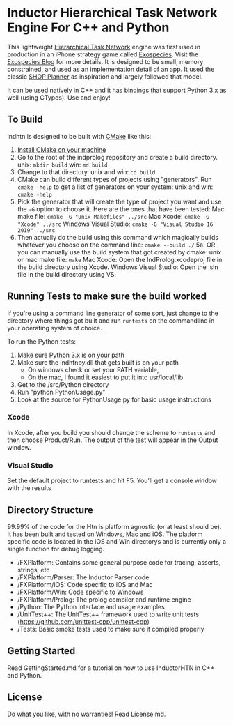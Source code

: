 Inductor Hierarchical Task Network Engine For C++ and Python
============================================================
This lightweight [Hierarchical Task Network](https://en.wikipedia.org/wiki/Hierarchical_task_network) engine was first used in production in an iPhone strategy game called [Exospecies](https://www.exospecies.com). Visit the [Exospecies Blog](https://blog.inductorsoftware.com) for more details.  It is designed to be small, memory constrained, and used as an implementation detail of an app. It used the classic [SHOP Planner](http://www.cs.umd.edu/projects/shop/description.html) as inspiration and largely followed that model.

It can be used natively in C++ and it has bindings that support Python 3.x as well (using CTypes).
Use and enjoy!


## To Build
indhtn is designed to be built with [CMake](https://cmake.org) like this:

1. [Install CMake on your machine](https://cmake.org/install/)
2. Go to the root of the indprolog repository and create a build directory. 
	unix: `mkdir build`
	win: `md build`
3. Change to that directory.
	unix and win: `cd build`
4. CMake can build different types of projects using "generators".  Run `cmake -help` to get a list of generators on your system:
	unix and win: `cmake -help`
4. Pick the generator that will create the type of project you want and use the `-G` option to choose it. Here are the ones that have been tested:
	Mac make file: 			`cmake -G "Unix Makefiles" ../src`
	Mac Xcode:	 			`cmake -G "Xcode" ../src`
	Windows Visual Studio: 	`cmake -G "Visual Studio 16 2019" ../src`
5. Then actually do the build using this command which magically builds whatever you choose on the command line: 
	`cmake --build ./`
5a. OR you can manually use the build system that got created by cmake:
	unix or mac make file: 	`make`
	Mac Xcode:				Open the IndProlog.xcodeproj file in the build directory using Xcode.
	Windows Visual Studio: 	Open the .sln file in the build directory using VS.


## Running Tests to make sure the build worked
If you're using a command line generator of some sort, just change to the directory where things got built and run `runtests` on the commandline in your operating system of choice.

To run the Python tests:
1. Make sure Python 3.x is on your path
2. Make sure the indhtnpy.dll that gets built is on your path
	- On windows check or set your PATH variable, 
	- On the mac, I found it easiest to put it into usr/local/lib
3. Get to the /src/Python directory
4. Run "python PythonUsage.py"
5. Look at the source for PythonUsage.py for basic usage instructions


### Xcode
In Xcode, after you build you should change the scheme to `runtests` and then choose Product/Run.  The output of the test will appear in the Output window.


### Visual Studio
Set the default project to runtests and hit F5. You'll get a console window with the results


## Directory Structure
99.99% of the code for the Htn is platform agnostic (or at least should be). It has been built and tested on Windows, Mac and iOS. The platform specific code is located in the iOS and Win directorys and is currently only a single function for debug logging.

- /FXPlatform: 			Contains some general purpose code for tracing, asserts, strings, etc
- /FXPlatform/Parser: 	The Inductor Parser code
- /FXPlatform/iOS: 		Code specific to iOS and Mac
- /FXPlatform/Win: 		Code specific to Windows
- /FXPlatform/Prolog: 	The prolog compiler and runtime engine
- /Python:				The Python interface and usage examples
- /UnitTest++:			The UnitTest++ framework used to write unit tests (https://github.com/unittest-cpp/unittest-cpp)
- /Tests:				Basic smoke tests used to make sure it compiled properly

## Getting Started
Read GettingStarted.md for a tutorial on how to use InductorHTN in C++ and Python.

License
---------
Do what you like, with no warranties! Read License.md.
